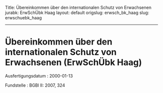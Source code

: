 Title: Übereinkommen über den internationalen Schutz von Erwachsenen
jurabk: ErwSchÜbk Haag
layout: default
origslug: erwsch_bk_haag
slug: erwschuebk_haag

---

# Übereinkommen über den internationalen Schutz von Erwachsenen (ErwSchÜbk Haag)

Ausfertigungsdatum
:   2000-01-13

Fundstelle
:   BGBl II: 2007, 324

